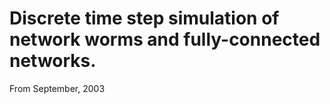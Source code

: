 # Discrete time step simulation of network worms and fully-connected networks.

From September, 2003
